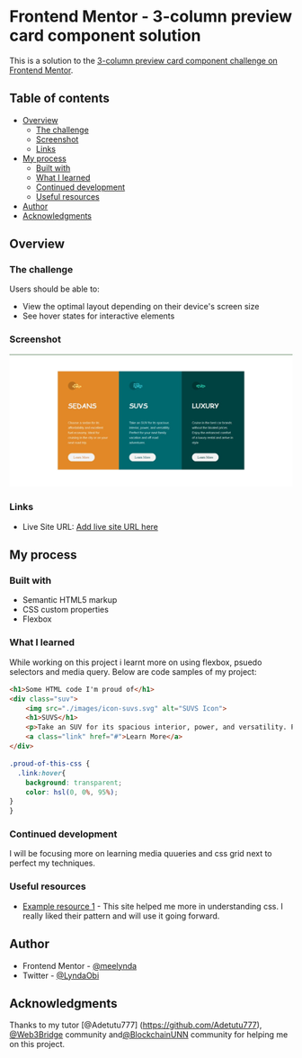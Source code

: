 # Frontend Mentor - 3-column preview card component solution

This is a solution to the [3-column preview card component challenge on Frontend Mentor](https://www.frontendmentor.io/challenges/3column-preview-card-component-pH92eAR2-). 

## Table of contents

- [Overview](#overview)
  - [The challenge](#the-challenge)
  - [Screenshot](#screenshot)
  - [Links](#links)
- [My process](#my-process)
  - [Built with](#built-with)
  - [What I learned](#what-i-learned)
  - [Continued development](#continued-development)
  - [Useful resources](#useful-resources)
- [Author](#author)
- [Acknowledgments](#acknowledgments)


## Overview

### The challenge

Users should be able to:

- View the optimal layout depending on their device's screen size
- See hover states for interactive elements

### Screenshot

![](./images/screenshot.jpg)


### Links

- Live Site URL: [Add live site URL here](https://your-live-site-url.com)

## My process

### Built with

- Semantic HTML5 markup
- CSS custom properties
- Flexbox
<!-- - [Styled Components](https://styled-components.com/) - For styles -->

### What I learned

While working on this project i learnt more on using flexbox, psuedo selectors and media query.
Below are code samples of my project:

```html
<h1>Some HTML code I'm proud of</h1>
<div class="suv">
    <img src="./images/icon-suvs.svg" alt="SUVS Icon">
    <h1>SUVS</h1>
    <p>Take an SUV for its spacious interior, power, and versatility. Perfect for your next family vacation and off-road adventures.</p>
    <a class="link" href="#">Learn More</a>
</div>
```
```css
.proud-of-this-css {
  .link:hover{
    background: transparent;
    color: hsl(0, 0%, 95%);
}
}
```

### Continued development

I will be focusing more on learning media quueries and css grid next to perfect my techniques.  

### Useful resources

- [Example resource 1](https://www.w3schools.com/css) - This site helped me more in understanding css. I really liked their pattern and will use it going forward.


## Author

- Frontend Mentor - [@meelynda](https://www.frontendmentor.io/profile/yourusername)
- Twitter - [@LyndaObi](https://www.twitter.com/yourusername)


## Acknowledgments

Thanks to my tutor [@Adetutu777] (https://github.com/Adetutu777), [@Web3Bridge](https://twitter.com/Web3Bridge) community and[@BlockchainUNN](https://twitter.com/blockchainunn) community for helping me on this project.